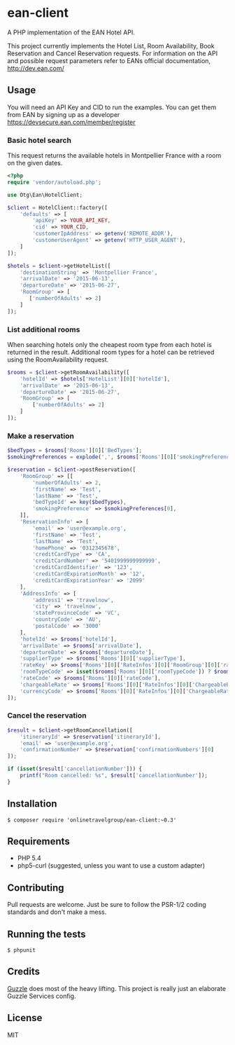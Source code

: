 # ean-client

A PHP implementation of the EAN Hotel API.

This project currently implements the Hotel List, Room Availability, Book Reservation and Cancel Reservation requests. For information on the API and possible request parameters refer to EANs official documentation, http://dev.ean.com/

## Usage

You will need an API Key and CID to run the examples. You can get them from EAN by signing up as a developer https://devsecure.ean.com/member/register

### Basic hotel search

This request returns the available hotels in Montpellier France with a room on the given dates.

```php
<?php
require 'vendor/autoload.php';

use Otg\Ean\HotelClient;

$client = HotelClient::factory([
    'defaults' => [
        'apiKey' => YOUR_API_KEY,
        'cid' => YOUR_CID,
        'customerIpAddress' => getenv('REMOTE_ADDR'),
        'customerUserAgent' => getenv('HTTP_USER_AGENT'),
    ]
]);

$hotels = $client->getHotelList([
    'destinationString' => 'Montpellier France',
    'arrivalDate' => '2015-06-13',
    'departureDate' => '2015-06-27',
    'RoomGroup' => [
       ['numberOfAdults' => 2]
    ]
]);
```

### List additional rooms

When searching hotels only the cheapest room type from each hotel is returned in the result. Additional room types for a hotel can be retrieved using the RoomAvailability request.

```php
$rooms = $client->getRoomAvailability([
    'hotelId' => $hotels['HotelList'][0]['hotelId'],
    'arrivalDate' => '2015-06-13',
    'departureDate' => '2015-06-27',
    'RoomGroup' => [
        ['numberOfAdults' => 2]
    ]
]);
```

### Make a reservation

```php
$bedTypes = $rooms['Rooms'][0]['BedTypes'];
$smokingPreferences = explode(',', $rooms['Rooms'][0]['smokingPreferences']);

$reservation = $client->postReservation([
    'RoomGroup' => [[
        'numberOfAdults' => 2,
        'firstName' => 'Test',
        'lastName' => 'Test',
        'bedTypeId' => key($bedTypes),
        'smokingPreference' => $smokingPreferences[0],
    ]],
    'ReservationInfo' => [
        'email' => 'user@example.org',
        'firstName' => 'Test',
        'lastName' => 'Test',
        'homePhone' => '0312345678',
        'creditCardType' => 'CA',
        'creditCardNumber' => '5401999999999999',
        'creditCardIdentifier' => '123',
        'creditCardExpirationMonth' => '12',
        'creditCardExpirationYear' => '2099'
    ],
    'AddressInfo' => [
        'address1' => 'travelnow',
        'city' => 'travelnow',
        'stateProvinceCode' => 'VC',
        'countryCode' => 'AU',
        'postalCode' => '3000'
    ],
    'hotelId' => $rooms['hotelId'],
    'arrivalDate' => $rooms['arrivalDate'],
    'departureDate' => $rooms['departureDate'],
    'supplierType' => $rooms['Rooms'][0]['supplierType'],
    'rateKey' => $rooms['Rooms'][0]['RateInfos'][0]['RoomGroup'][0]['rateKey'],
    'roomTypeCode' => isset($rooms['Rooms'][0]['roomTypeCode']) ? $rooms['Rooms'][0]['roomTypeCode'] : $rooms['Rooms'][0]['RoomType']['roomCode'],
    'rateCode' => $rooms['Rooms'][0]['rateCode'],
    'chargeableRate' => $rooms['Rooms'][0]['RateInfos'][0]['ChargeableRateInfo']['total'],
    'currencyCode' => $rooms['Rooms'][0]['RateInfos'][0]['ChargeableRateInfo']['currencyCode']
]);
```

### Cancel the reservation

```php
$result = $client->getRoomCancellation([
    'itineraryId' => $reservation['itineraryId'],
    'email' => 'user@example.org',
    'confirmationNumber' => $reservation['confirmationNumbers'][0]
]);

if (isset($result['cancellationNumber'])) {
    printf("Room cancelled: %s", $result['cancellationNumber']);
}
```

## Installation

    $ composer require 'onlinetravelgroup/ean-client:~0.3'

## Requirements

 * PHP 5.4
 * php5-curl (suggested, unless you want to use a custom adapter)

## Contributing

Pull requests are welcome. Just be sure to follow the PSR-1/2 coding standards and don't make a mess.

## Running the tests

    $ phpunit

## Credits

[Guzzle](http://guzzlephp.org) does most of the heavy lifting. This project is really just an elaborate Guzzle Services config.

## License

MIT

